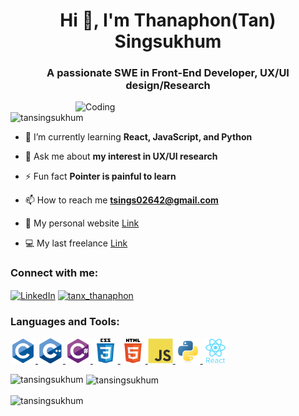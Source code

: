 
<h1 align="center">Hi 👋, I'm Thanaphon(Tan) Singsukhum</h1>
<h3 align="center">A passionate SWE in Front-End Developer, UX/UI design/Research</h3>
<img align="right" alt="Coding" width="400" src="https://user-images.githubusercontent.com/69011963/137184767-79a13ec7-1bb3-4341-a6da-3a149c9c159a.gif">

<p align="left"> <img src="https://komarev.com/ghpvc/?username=tansingsukhum&label=Profile%20views&color=0e75b6&style=flat" alt="tansingsukhum" /> </p>

- 🌱 I’m currently learning **React, JavaScript, and Python**

- 💬 Ask me about **my interest in UX/UI research**

- ⚡ Fun fact **Pointer is painful to learn**
 
- 📫 How to reach me **tsings02642@gmail.com**

- 📄 My personal website <a href="https://tansingsukhum.github.io/Personal-Portfolio/portfolio" target="_blank">Link</a>

- 💻 My last freelance <a href="https://tansingsukhum.github.io/Personal-Portfolio/portfolio](https://www.eazyrental.net/" target="_blank">Link</a>

<h3 align="left">Connect with me:</h3>
<p align="left">
<a href="https://www.linkedin.com/in/thanaphon-singsukhum-98b074271/" target="_blank"> <img align="center" src="https://raw.githubusercontent.com/rahuldkjain/github-profile-readme-generator/master/src/images/icons/Social/linked-in-alt.svg" alt="LinkedIn" height="30" width="40" /></a>
<a href="https://instagram.com/tanx_thanaphon" target="blank"><img align="center" src="https://raw.githubusercontent.com/rahuldkjain/github-profile-readme-generator/master/src/images/icons/Social/instagram.svg" alt="tanx_thanaphon" height="30" width="40" /></a>
</p>

<h3 align="left">Languages and Tools:</h3>
<p align="left"> <a href="https://www.cprogramming.com/" target="_blank" rel="noreferrer"> <img src="https://raw.githubusercontent.com/devicons/devicon/master/icons/c/c-original.svg" alt="c" width="40" height="40"/> </a> <a href="https://www.w3schools.com/cpp/" target="_blank" rel="noreferrer"> <img src="https://raw.githubusercontent.com/devicons/devicon/master/icons/cplusplus/cplusplus-original.svg" alt="cplusplus" width="40" height="40"/> </a> <a href="https://www.w3schools.com/cs/" target="_blank" rel="noreferrer"> <img src="https://raw.githubusercontent.com/devicons/devicon/master/icons/csharp/csharp-original.svg" alt="csharp" width="40" height="40"/> </a> <a href="https://www.w3schools.com/css/" target="_blank" rel="noreferrer"> <img src="https://raw.githubusercontent.com/devicons/devicon/master/icons/css3/css3-original-wordmark.svg" alt="css3" width="40" height="40"/> </a> <a href="https://www.w3.org/html/" target="_blank" rel="noreferrer"> <img src="https://raw.githubusercontent.com/devicons/devicon/master/icons/html5/html5-original-wordmark.svg" alt="html5" width="40" height="40"/> </a> <a href="https://developer.mozilla.org/en-US/docs/Web/JavaScript" target="_blank" rel="noreferrer"> <img src="https://raw.githubusercontent.com/devicons/devicon/master/icons/javascript/javascript-original.svg" alt="javascript" width="40" height="40"/> </a> <a href="https://www.python.org" target="_blank" rel="noreferrer"> <img src="https://raw.githubusercontent.com/devicons/devicon/master/icons/python/python-original.svg" alt="python" width="40" height="40"/> </a> <a href="https://reactjs.org/" target="_blank" rel="noreferrer"> <img src="https://raw.githubusercontent.com/devicons/devicon/master/icons/react/react-original-wordmark.svg" alt="react" width="40" height="40"/> </a> </p>

<p><img align="left" src="https://github-readme-stats.vercel.app/api/top-langs?username=tansingsukhum&show_icons=true&locale=en&layout=compact" alt="tansingsukhum" /></p>

<p>&nbsp;<img align="center" src="https://github-readme-stats.vercel.app/api?username=tansingsukhum&show_icons=true&locale=en" alt="tansingsukhum" /></p>

<p><img align="center" src="https://github-readme-streak-stats.herokuapp.com/?user=tansingsukhum&" alt="tansingsukhum" /></p>
